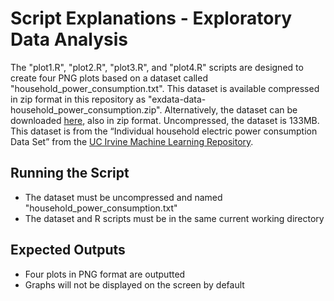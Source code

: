 # Script Explanations - Exploratory Data Analysis


The "plot1.R", "plot2.R", "plot3.R", and "plot4.R" scripts are designed to create four PNG plots based on a dataset called "household_power_consumption.txt".  This dataset is available compressed in zip format in this repository as "exdata-data-household_power_consumption.zip".  Alternatively, the dataset can be downloaded [here](https://d396qusza40orc.cloudfront.net/exdata%2Fdata%2Fhousehold_power_consumption.zip), also in zip format.  Uncompressed, the dataset is 133MB.  This dataset is from the “Individual household electric power consumption Data Set” from the [UC Irvine Machine Learning Repository](http://archive.ics.uci.edu/ml/).


## Running the Script


* The dataset must be uncompressed and named "household_power_consumption.txt"
* The dataset and R scripts must be in the same current working directory


## Expected Outputs


* Four plots in PNG format are outputted
* Graphs will not be displayed on the screen by default